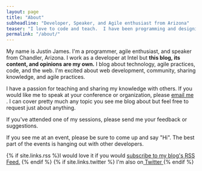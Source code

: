 ```yaml
---
layout: page
title: "About"
subheadline: "Developer, Speaker, and Agile enthusiast from Arizona"
teaser: "I love to code and teach.  I have been programming and designing web applications for over 20 years. I love to share my knowledge, work with open source tools and learn via code from others. "
permalink: "/about/"
---
```


My name is Justin James.  I'm a programmer, agile enthusiast, and speaker from Chandler, Arizona.  I work as a developer at Intel but **this blog, its content, and opinions are my own.** I blog about technology, agile practices, code, and the web.  I'm excited about web development, community, sharing knowledge, and agile practices.

I have a passion for teaching and sharing my knowledge with others.  If you would like me to speak at your conference or organization, please [email me](mailto:digitaldrummerj@gmail.com) .  I can cover pretty much any topic you see me blog about but feel free to request just about anything.  

If you've attended one of my sessions, please send me your feedback or suggestions. 

If you see me at an event, please be sure to come up and say "Hi".  The best part of the events is hanging out with other developers.

{% if site.links.rss %}I would love it if you would <a href="{{ site.links.rss }}"><i class="fa fa-rss"></i> subscribe to my blog's RSS Feed.</a> {% endif %} {% if site.links.twitter %}   I'm also on<a href="{{ site.links.twitter }}"> <i class="fa fa-twitter"></i> Twitter </a>{% endif %}

